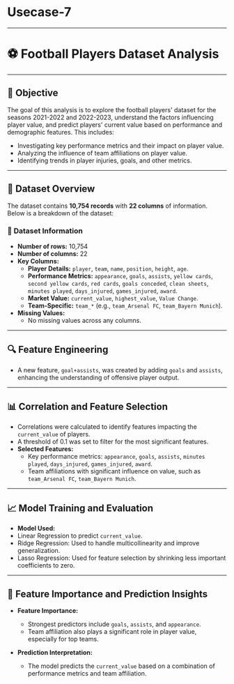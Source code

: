 # Usecase-7

---

# ⚽ **Football Players Dataset Analysis**

---

## 🎯 **Objective**
The goal of this analysis is to explore the football players' dataset for the seasons 2021-2022 and 2022-2023, understand the factors influencing player value, and predict players' current value based on performance and demographic features. This includes:
- Investigating key performance metrics and their impact on player value.
- Analyzing the influence of team affiliations on player value.
- Identifying trends in player injuries, goals, and other metrics.

---

## 📂 **Dataset Overview**
The dataset contains **10,754 records** with **22 columns** of information. Below is a breakdown of the dataset:

### 📝 **Dataset Information**
- **Number of rows:** 10,754
- **Number of columns:** 22
- **Key Columns:**
  - **Player Details:** `player`, `team`, `name`, `position`, `height`, `age`.
  - **Performance Metrics:** `appearance`, `goals`, `assists`, `yellow cards`, `second yellow cards`, `red cards`, `goals conceded`, `clean sheets`, `minutes played`, `days_injured`, `games_injured`, `award`.
  - **Market Value:** `current_value`, `highest_value`, `Value Change`.
  - **Team-Specific:** `team_*` (e.g., `team_Arsenal FC`, `team_Bayern Munich`).
- **Missing Values:**
  - No missing values across any columns.

---

## 🔍 **Feature Engineering**
- A new feature, `goal+assists`, was created by adding `goals` and `assists`, enhancing the understanding of offensive player output.

---

## 📊 **Correlation and Feature Selection**
- Correlations were calculated to identify features impacting the `current_value` of players.
- A threshold of 0.1 was set to filter for the most significant features.
- **Selected Features:** 
  - Key performance metrics: `appearance`, `goals`, `assists`, `minutes played`, `days_injured`, `games_injured`, `award`.
  - Team affiliations with significant influence on value, such as `team_Arsenal FC`, `team_Bayern Munich`.

---

## 📈 **Model Training and Evaluation**
- **Model Used:**
- Linear Regression to predict `current_value`.
- Ridge Regression: Used to handle multicollinearity and improve generalization.
- Lasso Regression: Used for feature selection by shrinking less important coefficients to zero.

---

## 🔑 **Feature Importance and Prediction Insights**

- **Feature Importance:**
  - Strongest predictors include `goals`, `assists`, and `appearance`.
  - Team affiliation also plays a significant role in player value, especially for top teams.
  
- **Prediction Interpretation:**
  - The model predicts the `current_value` based on a combination of performance metrics and team affiliation.
  
